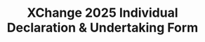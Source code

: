 ---
title: XChange 2025 Individual Declaration & Undertaking Form
redirect_to: https://docs.google.com/document/d/17VujN_-pFsCmDWYg1l17ZEqiDcJ3UgFe1-5MH-bhEI0/edit?usp=sharing
redirect_from: 
  - /XC25Declaration&Undertaking
  - /xc25declaration&undertaking
---
